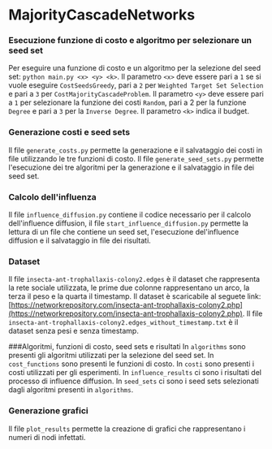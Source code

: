 # MajorityCascadeNetworks
### Esecuzione funzione di costo e algoritmo per selezionare un seed set
Per eseguire una funzione di costo e un algoritmo per la selezione del seed set: `python main.py <x> <y> <k>`. Il parametro `<x>` deve essere pari a `1` se si vuole eseguire `CostSeedsGreedy`, pari a `2` per `Weighted Target Set Selection` e pari a `3` per `CostMajorityCascadeProblem`. Il parametro `<y>` deve essere pari a `1` per selezionare la funzione dei costi `Random`, pari a 2 per la funzione `Degree` e pari a `3` per la `Inverse Degree`. Il parametro `<k>` indica il budget.

### Generazione costi e seed sets
Il file `generate_costs.py` permette la generazione e il salvataggio dei costi in file utilizzando le tre funzioni di costo. 
Il file `generate_seed_sets.py` permette l'esecuzione dei tre algoritmi per la generazione e il salvataggio in file dei seed set.

### Calcolo dell'influenza
Il file `influence_diffusion.py` contiene il codice necessario per il calcolo dell'influence diffusion, il file `start_influence_diffusion.py` permette la lettura di un file che contiene un seed set, l'esecuzione del'influence diffusion e il salvataggio in file dei risultati.

### Dataset
Il file `insecta-ant-trophallaxis-colony2.edges` è il dataset che rappresenta la rete sociale utilizzata, le prime due colonne rappresentano un arco, la terza il peso e la quarta il timestamp. Il dataset è scaricabile al seguete link: [https://networkrepository.com/insecta-ant-trophallaxis-colony2.php](https://networkrepository.com/insecta-ant-trophallaxis-colony2.php).
Il file `insecta-ant-trophallaxis-colony2.edges_without_timestamp.txt` è il dataset senza pesi e senza timestamp.

###Algoritmi, funzioni di costo, seed sets e risultati
In `algorithms` sono presenti gli algoritmi utilizzati per la selezione del seed set. 
In `cost_functions` sono presenti le funzioni di costo. In `costi` sono presenti i costi utilizzati per gli esperimenti.
In `influence_results` ci sono i risultati del processo di influence diffusion.
In `seed_sets` ci sono i seed sets selezionati dagli algoritmi presenti in `algorithms`.
### Generazione grafici
Il file `plot_results` permette la creazione di grafici che rappresentano i numeri di nodi infettati.
